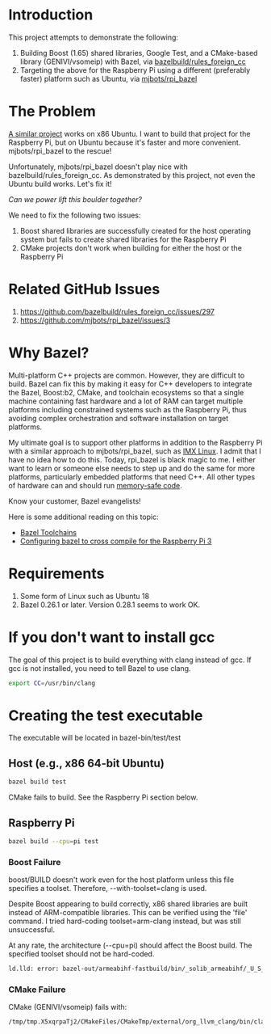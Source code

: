 # Introduction

This project attempts to demonstrate the following:

1. Building Boost (1.65) shared libraries, Google Test, and a CMake-based library (GENIVI/vsomeip) with Bazel, via [bazelbuild/rules_foreign_cc](https://github.com/bazelbuild/rules_foreign_cc)
2. Targeting the above for the Raspberry Pi using a different (preferably faster) platform such as Ubuntu, via [mjbots/rpi_bazel](https://github.com/mjbots/rpi_bazel)

# The Problem

[A similar project](https://github.com/dev-guy/vsomeip-bazel) works on x86 Ubuntu. I want to build that project for the Raspberry Pi, but on Ubuntu because it's faster and more convenient. mjbots/rpi_bazel to the rescue!

Unfortunately, mjbots/rpi_bazel doesn't play nice with bazelbuild/rules_foreign_cc. As demonstrated by this project, not even the Ubuntu build works. Let's fix it!

*Can we power lift this boulder together?*

We need to fix the following two issues:

1. Boost shared libraries are successfully created for the host operating system but fails to create shared libraries for the Raspberry Pi
2. CMake projects don't work when building for either the host or the Raspberry Pi

# Related GitHub Issues

1. https://github.com/bazelbuild/rules_foreign_cc/issues/297
2. https://github.com/mjbots/rpi_bazel/issues/3

# Why Bazel?

Multi-platform C++ projects are common. However, they are difficult to build. Bazel can fix this by making it easy for C++ developers to integrate the Bazel, Boost:b2, CMake, and toolchain ecosystems so that a single machine containing fast hardware and a lot of RAM can target multiple platforms including constrained systems such as the Raspberry Pi, thus avoiding complex orchestration and software installation on target platforms.

My ultimate goal is to support other platforms in addition to the Raspberry Pi with a similar approach to mjbots/rpi_bazel, such as [IMX Linux](https://www.nxp.com/support/developer-resources/run-time-software/linux-software-and-development-tools/embedded-linux-for-i.mx-applications-processors:IMXLINUX). I admit that I have no idea how to do this. Today, rpi_bazel is black magic to me. I either want to learn or someone else needs to step up and do the same for more platforms, particularly embedded platforms that need C++. All other types of hardware can and should run [memory-safe code](https://en.wikipedia.org/wiki/Memory_safety).

Know your customer, Bazel evangelists!

Here is some additional reading on this topic:

- [Bazel Toolchains](https://docs.bazel.build/versions/master/toolchains.html)
- [Configuring bazel to cross compile for the Raspberry Pi 3](https://jpieper.com/2018/10/28/configuring-bazel-to-cross-compile-for-the-raspberry-pi-3)

# Requirements

1. Some form of Linux such as Ubuntu 18
2. Bazel 0.26.1 or later. Version 0.28.1 seems to work OK.

# If you don't want to install gcc

The goal of this project is to build everything with clang instead of gcc. If gcc is not installed, you need to tell Bazel to use clang.

```bash
export CC=/usr/bin/clang
```

# Creating the test executable

The executable will be located in bazel-bin/test/test

## Host (e.g., x86 64-bit Ubuntu)

```bash
bazel build test
```

CMake fails to build. See the Raspberry Pi section below.

## Raspberry Pi

```bash
bazel build --cpu=pi test
```

### Boost Failure
boost/BUILD doesn't work even for the host platform unless this file specifies a toolset. Therefore, --with-toolset=clang is used.

Despite Boost appearing to build correctly, x86 shared libraries are built instead of ARM-compatible libraries. This can be verified using the 'file' command. I tried hard-coding toolset=arm-clang instead, but was still unsuccessful.

At any rate, the architecture (--cpu=pi) should affect the Boost build. The specified toolset should not be hard-coded. 

```bash
ld.lld: error: bazel-out/armeabihf-fastbuild/bin/_solib_armeabihf/_U_S_Sboost_Clog___Uboost_Slog_Slib/libboost_atomic.so.1.65.0 is incompatible with armelf_linux_eabi
```

### CMake Failure
CMake (GENIVI/vsomeip) fails with:

```bash
/tmp/tmp.X5xqrpaTj2/CMakeFiles/CMakeTmp/external/org_llvm_clang/bin/clang: No such file or directory
```
